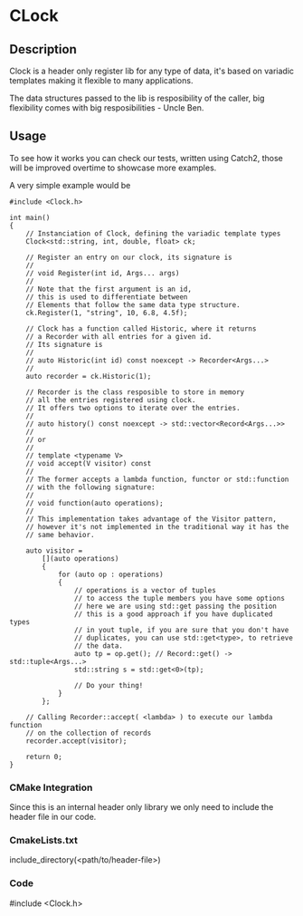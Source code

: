 # CLock
## Description
Clock is a header only register lib for any type of data, it's based on variadic templates making it flexible to many applications.

The data structures passed to the lib is resposibility of the caller, big flexibility comes with big resposibilities - Uncle Ben.

## Usage
To see how it works you can check our tests, written using Catch2, those will be improved overtime to showcase more examples.

A very simple example would be
```
#include <Clock.h>

int main()
{
    // Instanciation of Clock, defining the variadic template types
    Clock<std::string, int, double, float> ck;

    // Register an entry on our clock, its signature is
    //
    // void Register(int id, Args... args)
    //
    // Note that the first argument is an id,
    // this is used to differentiate between
    // Elements that follow the same data type structure. 
    ck.Register(1, "string", 10, 6.8, 4.5f);

    // Clock has a function called Historic, where it returns
    // a Recorder with all entries for a given id.
    // Its signature is
    //
    // auto Historic(int id) const noexcept -> Recorder<Args...>
    //
    auto recorder = ck.Historic(1);

    // Recorder is the class resposible to store in memory
    // all the entries registered using clock.
    // It offers two options to iterate over the entries.
    //
    // auto history() const noexcept -> std::vector<Record<Args...>>
    //
    // or
    //
    // template <typename V>
    // void accept(V visitor) const
    //
    // The former accepts a lambda function, functor or std::function
    // with the following signature:
    //
    // void function(auto operations);
    //
    // This implementation takes advantage of the Visitor pattern,
    // however it's not implemented in the traditional way it has the
    // same behavior.

    auto visitor =
        [](auto operations)
        {
            for (auto op : operations)
            {
                // operations is a vector of tuples
                // to access the tuple members you have some options
                // here we are using std::get passing the position
                // this is a good approach if you have duplicated types
                // in yout tuple, if you are sure that you don't have
                // duplicates, you can use std::get<type>, to retrieve
                // the data.
                auto tp = op.get(); // Record::get() -> std::tuple<Args...>
                std::string s = std::get<0>(tp);
                
                // Do your thing!
            }
        };

    // Calling Recorder::accept( <lambda> ) to execute our lambda function
    // on the collection of records
    recorder.accept(visitor);

    return 0;
}
```

<!-- 
    TODO : Improve this section as we improve our clock project,
           only including a header is not exactly what we want.
-->

### CMake Integration
Since this is an internal header only library we only need to include the header file in our code.

### CmakeLists.txt
include_directory(<path/to/header-file>)

### Code
\#include <Clock.h>
